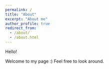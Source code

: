 ```yaml
---
permalink: /
title: "About"
excerpt: "About me"
author_profile: true
redirect_from: 
  - /about/
  - /about.html
---
```


Hello!

Welcome to my page :) Feel free to look around. 


